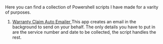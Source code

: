 Here you can find a collection of Powershell scripts I have made for a varity of purposes. 

1) [Warranty Claim Auto Emailer ](https://github.com/agarell/PowerShell/blob/main/AutoEmail_Public.ps1)
   This app creates an email in the background to send on your behalf. The only details you have to put in are the service number and date to be collected, the script handles the rest.
